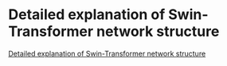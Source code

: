 # Detailed explanation of Swin-Transformer network structure
[Detailed explanation of Swin-Transformer network structure](https://aiwithcloud.com/2022/09/19/detailed_explanation_of_swin_transformer_network_structure/)